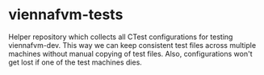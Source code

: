 viennafvm-tests
================

Helper repository which collects all CTest configurations for testing viennafvm-dev.
This way we can keep consistent test files across multiple machines without manual copying of test files.
Also, configurations won't get lost if one of the test machines dies.

